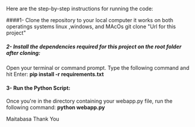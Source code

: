Here are the step-by-step instructions for running the code:


####1- Clone the repository to your local computer it works on both operatings systems linux ,windows, and MAcOs
 git clone "Url for this project"

##### 2- Install the dependencies required for this project on the root folder after cloning:
Open your terminal or command prompt.
Type the following command and hit Enter:
<b>pip install -r requirements.txt</b>

#### 3- Run the Python Script:
Once you're in the directory containing your webapp.py file, run the following command:
<b>python webapp.py </b>


Maitabasa Thank You
